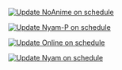 [![Update NoAnime on schedule](https://github.com/Varrkan82/varrkan82.github.io/actions/workflows/noanime.yml/badge.svg)](https://github.com/Varrkan82/varrkan82.github.io/actions/workflows/noanime.yml)

[![Update Nyam-P on schedule](https://github.com/Varrkan82/varrkan82.github.io/actions/workflows/nyam-p.yml/badge.svg)](https://github.com/Varrkan82/varrkan82.github.io/actions/workflows/nyam-p.yml)

[![Update Online on schedule](https://github.com/Varrkan82/varrkan82.github.io/actions/workflows/online.yml/badge.svg)](https://github.com/Varrkan82/varrkan82.github.io/actions/workflows/online.yml)

[![Update Nyam on schedule](https://github.com/Varrkan82/varrkan82.github.io/actions/workflows/nyam.yml/badge.svg)](https://github.com/Varrkan82/varrkan82.github.io/actions/workflows/nyam.yml)

